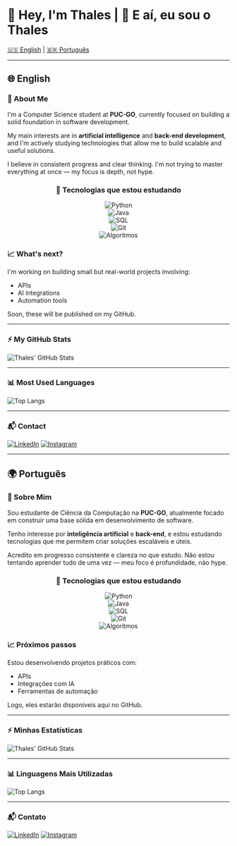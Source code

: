 # 👋 Hey, I'm Thales | 👋 E aí, eu sou o Thales

[🇺🇸 English](#-english) | [🇧🇷 Português](#-português)

---

## 🌐 English

### 🧠 About Me

I'm a Computer Science student at **PUC-GO**, currently focused on building a solid foundation in software development.

My main interests are in **artificial intelligence** and **back-end development**, and I'm actively studying technologies that allow me to build scalable and useful solutions.

I believe in consistent progress and clear thinking. I'm not trying to master everything at once — my focus is depth, not hype.

<div align="center">

### 🧰 Tecnologias que estou estudando

![Python](https://img.shields.io/badge/Python-3776AB?style=for-the-badge&logo=python&logoColor=white)  
![Java](https://img.shields.io/badge/Java-007396?style=for-the-badge&logo=java&logoColor=white)  
![SQL](https://img.shields.io/badge/SQL-4479A1?style=for-the-badge&logo=mysql&logoColor=white)  
![Git](https://img.shields.io/badge/Git-F05032?style=for-the-badge&logo=git&logoColor=white)  
![Algoritmos](https://img.shields.io/badge/Algoritmos%20%26%20Estruturas%20de%20Dados-4B8BBE?style=for-the-badge&logo=codeforces&logoColor=white)

</div>

### 📈 What's next?

I'm working on building small but real-world projects involving:

- APIs
- AI integrations
- Automation tools

Soon, these will be published on my GitHub.

---

### ⚡ My GitHub Stats

![Thales' GitHub Stats](https://github-readme-stats.vercel.app/api?username=Thales-Caixeta&show_icons=true&theme=react&hide_border=false)

---

### 📊 Most Used Languages

![Top Langs](https://github-readme-stats.vercel.app/api/top-langs/?username=Thales-Caixeta&layout=compact&theme=react&hide_border=false)

---

### 📬 Contact

[![LinkedIn](https://img.shields.io/badge/LinkedIn-0A66C2?style=for-the-badge&logo=linkedin&logoColor=white)](https://www.linkedin.com/in/thales-caixeta-1735a52a8/)
[![Instagram](https://img.shields.io/badge/Instagram-E4405F?style=for-the-badge&logo=instagram&logoColor=white)](https://www.instagram.com/thales.caixeta)

---

## 🌍 Português

### 🧠 Sobre Mim

Sou estudante de Ciência da Computação na **PUC-GO**, atualmente focado em construir uma base sólida em desenvolvimento de software.

Tenho interesse por **inteligência artificial** e **back-end**, e estou estudando tecnologias que me permitem criar soluções escaláveis e úteis.

Acredito em progresso consistente e clareza no que estudo. Não estou tentando aprender tudo de uma vez — meu foco é profundidade, não hype.

<div align="center">

### 🧰 Tecnologias que estou estudando

![Python](https://img.shields.io/badge/Python-3776AB?style=for-the-badge&logo=python&logoColor=white)  
![Java](https://img.shields.io/badge/Java-007396?style=for-the-badge&logo=java&logoColor=white)  
![SQL](https://img.shields.io/badge/SQL-4479A1?style=for-the-badge&logo=mysql&logoColor=white)  
![Git](https://img.shields.io/badge/Git-F05032?style=for-the-badge&logo=git&logoColor=white)  
![Algoritmos](https://img.shields.io/badge/Algoritmos%20%26%20Estruturas%20de%20Dados-4B8BBE?style=for-the-badge&logo=codeforces&logoColor=white)

</div>

### 📈 Próximos passos

Estou desenvolvendo projetos práticos com:

- APIs
- Integrações com IA
- Ferramentas de automação

Logo, eles estarão disponíveis aqui no GitHub.

---

### ⚡ Minhas Estatísticas

![Thales' GitHub Stats](https://github-readme-stats.vercel.app/api?username=Thales-Caixeta&show_icons=true&theme=react&hide_border=false&locale=pt-br)

---

### 📊 Linguagens Mais Utilizadas

![Top Langs](https://github-readme-stats.vercel.app/api/top-langs/?username=Thales-Caixeta&layout=compact&theme=react&hide_border=false)

---

### 📬 Contato

[![LinkedIn](https://img.shields.io/badge/LinkedIn-0A66C2?style=for-the-badge&logo=linkedin&logoColor=white)](https://www.linkedin.com/in/thales-caixeta-1735a52a8/)
[![Instagram](https://img.shields.io/badge/Instagram-E4405F?style=for-the-badge&logo=instagram&logoColor=white)](https://www.instagram.com/thales.caixeta)
